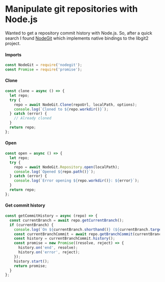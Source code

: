 # Manipulate git repositories with Node.js
Wanted to get a repository commit history with Node.js. So, after a quick search I found [NodeGit](https://www.nodegit.org/) which implements native bindings to the libgit2 project.
#### Imports
```javascript
const NodeGit = require('nodegit');
const Promise = require('promise');
```
#### Clone
```javascript
const clone = async () => {
  let repo;
  try {
    repo = await NodeGit.Clone(repoUrl, localPath, options);
    console.log(`Cloned to ${repo.workdir()}`);
  } catch (error) {
    // Already cloned
  }
  return repo;
};
```
#### Open
```javascript
const open = async () => {
  let repo;
  try {
    repo = await NodeGit.Repository.open(localPath);
    console.log(`Opened ${repo.path()}`);
  } catch (error) {
    console.log(`Error opening ${repo.workdir()}: ${error}`);
  }
  return repo;
};
```
#### Get commit history
```javascript
const getCommitHistory = async (repo) => {
  const currentBranch = await repo.getCurrentBranch();
  if (currentBranch) {
    console.log(`On ${currentBranch.shorthand()} (${currentBranch.target()})`);
    const currentBranchCommit = await repo.getBranchCommit(currentBranch.shorthand());
    const history = currentBranchCommit.history();
    const promise = new Promise((resolve, reject) => {
      history.on('end', resolve);
      history.on('error', reject);
    });
    history.start();
    return promise;
  }
};
```
